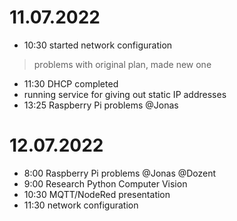 # 11.07.2022
* 10:30 started network configuration
> problems with original plan, made new one
* 11:30 DHCP completed
* running service for giving out static IP addresses
* 13:25 Raspberry Pi problems @Jonas

# 12.07.2022
* 8:00 Raspberry Pi problems @Jonas @Dozent
* 9:00 Research Python Computer Vision
* 10:30 MQTT/NodeRed presentation
* 11:30 network configuration